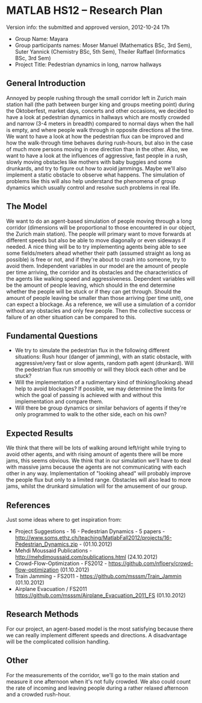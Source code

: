 ﻿# MATLAB HS12 – Research Plan
Version info: the submitted and approved version, 2012-10-24 17h

* Group Name: Mayara
* Group participants names: Moser Manuel (Mathematics BSc, 3rd Sem), Suter Yannick (Chemistry BSc, 5th Sem), Theiler Raffael (Informatics BSc, 3rd Sem)
* Project Title: Pedestrian dynamics in long, narrow hallways

## General Introduction

Annoyed by people rushing through the small corridor left in Zurich main station hall (the path between burger king and groups meeting point) during the Oktoberfest, market days, concerts and other occasions, we decided to have a look at pedestrian dynamics in hallways which are mostly crowded and narrow (3-4 meters in breadth) compared to normal days when the hall is empty, and where people walk through in opposite directions all the time. We want to have a look at how the pedestrian flux can be improved and how the walk-through time behaves during rush-hours, but also in the case of much more persons moving in one direction than in the other. Also, we want to have a look at the influences of aggressive, fast people in a rush, slowly moving obstacles like mothers with baby buggies and some drunkards, and try to figure out how to avoid jammings. Maybe we'll also implement a static obstacle to observe what happens.
The simulation of problems like this will also help understand the phenomena of group dynamics which usually control and resolve such problems in real life.

## The Model

We want to do an agent-based simulation of people moving through a long corridor (dimensions will be proportional to those encountered in our object, the Zurich main station). The people will primary want to move forwards at different speeds but also be able to move diagonally or even sideways if needed. A nice thing will be to try implementing agents being able to see some fields/meters ahead whether their path (assumed straight as long as possible) is free or not, and if they're about to crash into someone, try to avoid them.
Independent variables in our model are the amount of people per time arriving, the corridor and its obstacles and the characteristics of the agents like walking speed and aggressiveness.
Dependent variables will be the amount of people leaving, which should in the end determine whether the people will be stuck or if they can get through. Should the amount of people leaving be smaller than those arriving (per time unit), one can expect a blockage.
As a reference, we will use a simulation of a corridor without any obstacles and only few people. Then the collective success or failure of an other situation can be compared to this.

## Fundamental Questions

* We try to simulate the pedestrian flux in the following different situations:
Rush hour (danger of jamming), with an static obstacle, with aggressive/very fast or slow agents, random path agent (drunkard). Will the pedestrian flux run smoothly or will they block each other and be stuck?
* Will the implementation of a rudimentary kind of thinking/looking ahead help to avoid blockages? If possible, we may determine the limits for which the goal of passing is achieved with and without this implementation and compare them.
* Will there be group dynamics or similar behaviors of agents if they're only programmed to walk to the other side, each on his own?

## Expected Results

We think that there will be lots of walking around left/right while trying to avoid other agents, and with rising amount of agents there will be more jams, this seems obvious.
We think that in our simulation we'll have to deal with massive jams because the agents are not communicating with each other in any way. Implementation of "looking ahead" will probably improve the people flux but only to a limited range. Obstacles will also lead to more jams, whilst the drunkard simulation will for the amusement of our group.

## References 

Just some ideas where to get inspiration from:
* Project Suggestions - 16 - Pedestrian Dynamics - 5 papers - http://www.soms.ethz.ch/teaching/MatlabFall2012/projects/16-Pedestrian_Dynamics.zip - (01.10.2012)
* Mehdi Moussaid Publications - http://mehdimoussaid.com/publications.html (24.10.2012)
* Crowd-Flow-Optimization - FS2012 - https://github.com/nfloery/crowd-flow-optimization  (01.10.2012)
* Train Jamming - FS2011 - https://github.com/msssm/Train_Jammin  (01.10.2012)
* Airplane Evacuation / FS2011 https://github.com/msssm/Airplane_Evacuation_2011_FS  (01.10.2012)

## Research Methods

For our project, an agent-based model is the most satisfying because there we can really implement different speeds and directions. A disadvantage will be the complicated collision handling.

## Other

For the measurements of the corridor, we'll go to the main station and measure it one afternoon when it's not fully crowded. We also could count the rate of incoming and leaving people during a rather relaxed afternoon and a crowded rush-hour.